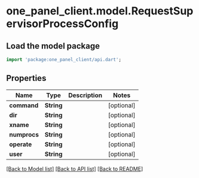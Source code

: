 # one_panel_client.model.RequestSupervisorProcessConfig

## Load the model package
```dart
import 'package:one_panel_client/api.dart';
```

## Properties
Name | Type | Description | Notes
------------ | ------------- | ------------- | -------------
**command** | **String** |  | [optional] 
**dir** | **String** |  | [optional] 
**xname** | **String** |  | [optional] 
**numprocs** | **String** |  | [optional] 
**operate** | **String** |  | [optional] 
**user** | **String** |  | [optional] 

[[Back to Model list]](../README.md#documentation-for-models) [[Back to API list]](../README.md#documentation-for-api-endpoints) [[Back to README]](../README.md)



